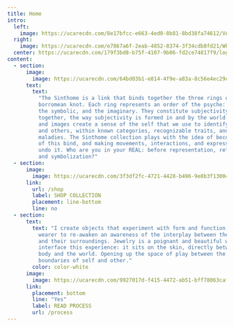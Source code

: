 ```yaml
---
title: Home
intro:
  left:
    image: https://ucarecdn.com/8e17bfcc-e663-4ed0-8b81-8bd38fa74612/VALERIE_CRAWFORD_OUTPUT-14_JPG
  right:
    image: https://ucarecdn.com/e7867a6f-2eab-4852-8374-3f34cdb8fd21/White-Text-Rotating.gif
  center: https://ucarecdn.com/179f3bd8-b75f-4107-9b06-fd2ce74817f9/logo_green.svg
content:
  - section:
      image:
        image: https://ucarecdn.com/64bd03b1-e814-4f9e-a83a-8c56e4ec29c5/VALERIE_CRAWFORD_OUTPUT-41.jpg
      text: 
        text:
          "The Sinthome is a link that binds together the three rings of the
          borromean knot. Each ring represents an order of the psyche: The real,
          the symbolic, and the imaginary. They constitute subjectivity, and bound
          together, the way subjectivity is formed in and by the world. Language
          and images create a sense of the self that we use to identify ourselves
          and others, within known categories, recognizable traits, and diagnosed
          maladies. The Sinthome collection plays with the idea of becoming aware
          of this bind, and making movements, interactions, and expressions that
          undo it. Who are you in your REAL: before representation, reflection,
          and symbolization?"
  - section:
      image:
        image: https://ucarecdn.com/3f3df2fc-4721-4428-b496-9e8b3f130047/VALERIE_CRAWFORD_OUTPUT-191.jpg
      link:
        url: /shop
        label: SHOP COLLECTION
        placement: line-bottom
        line: no
  - section:
      text:
        text: "I create objects that experiment with form and function, allowing the
          wearer to re-awaken an awareness of the interplay between themselves
          and their surroundings. Jewelry is a poignant and beautiful way to
          interface this experience: it sits on the skin, directly between the
          body and the world. Opening up the space of play between the porous
          boundaries of self and other."
        color: color-white
      image:
        image: https://ucarecdn.com/9927017d-f415-4472-ab51-bff78063cafd/VALERIE_CRAWFORD_OUTPUT-8       1.jpg
      link:
        placement: bottom
        line: "Yes"
        label: READ PROCESS
        url: /process
---
```

